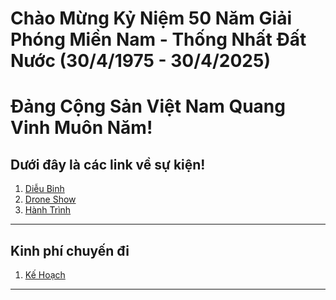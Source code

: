 # Chào Mừng Kỷ Niệm 50 Năm Giải Phóng Miền Nam - Thống Nhất Đất Nước (30/4/1975 - 30/4/2025)
# Đảng Cộng Sản Việt Nam Quang Vinh Muôn Năm!
## Dưới đây là các link về sự kiện!
1. [Diễu Binh](https://drive.google.com/drive/folders/1E4oiegl-1V0ThCfvuL4A6YDvdX25HMNN?usp=drive_link)
2. [Drone Show](https://drive.google.com/drive/folders/1hJl7A9GZFv8i9pbBJO1y-dL6J4CrPcmr?usp=drive_link)
3. [Hành Trình](https://drive.google.com/drive/folders/1B89KiFhPrW3eH-D-0iNjpTMjTQ8oTeoQ?usp=drive_link)
___
## Kinh phí chuyến đi
1. [Kế Hoạch](https://docs.google.com/spreadsheets/d/1JqUQquOH3TZcYJwEjXH4aLZbk2zb2pF0KmerBihp7Mk/edit)
___
